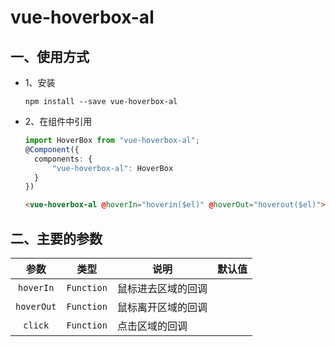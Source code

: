 # vue-hoverbox-al


## 一、使用方式

- 1、安装

  ```shell
  npm install --save vue-hoverbox-al
  ```

- 2、在组件中引用

  ```ts
  import HoverBox from "vue-hoverbox-al";
  @Component({
    components: {
        "vue-hoverbox-al": HoverBox
    }
  })
  ```

  ```html
  <vue-hoverbox-al @hoverIn="hoverin($el)" @hoverOut="hoverout($el)"></vue-hoverbox-al>
  ```



## 二、主要的参数

|       参数        |    类型    | 说明                           | 默认值  |
| :---------------: | :--------: | ------------------------------ | ------- |
|     `hoverIn`     | `Function` | 鼠标进去区域的回调              |       |
|     `hoverOut`    | `Function` | 鼠标离开区域的回调              |       |
|      `click`      | `Function` | 点击区域的回调                  |       |
